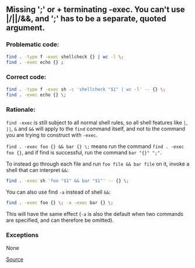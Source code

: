 ## Missing ';' or + terminating -exec. You can't use |/||/&&, and ';' has to be a separate, quoted argument.

### Problematic code:

```sh
find . -type f -exec shellcheck {} | wc -l \;
find . -exec echo {} ;
```

### Correct code:

```sh
find . -type f -exec sh -c 'shellcheck "$1" | wc -l' -- {} \;
find . -exec echo {} \;
```

### Rationale:

`find -exec` is still subject to all normal shell rules, so all shell features like `|`, `||`, `&` and `&&` will apply to the `find` command itself, and not to the command you are trying to construct with `-exec`.

`find . -exec foo {} && bar {} \;` means run the command `find . -exec foo {}`, and if find is successful, run the command `bar "{}" ";"`.

To instead go through each file and run `foo file && bar file` on it, invoke a shell that can interpret `&&`:

```sh
find . -exec sh 'foo "$1" && bar "$1"' -- {} \;
```

You can also use find `-a` instead of shell `&&`:

```sh
find . -exec foo {} \; -a -exec bar {} \;
```

This will have the same effect (`-a` is also the default when two commands are specified, and can therefore be omitted).

### Exceptions

None

[Source](https://github.com/koalaman/shellcheck/wiki/SC2067)

